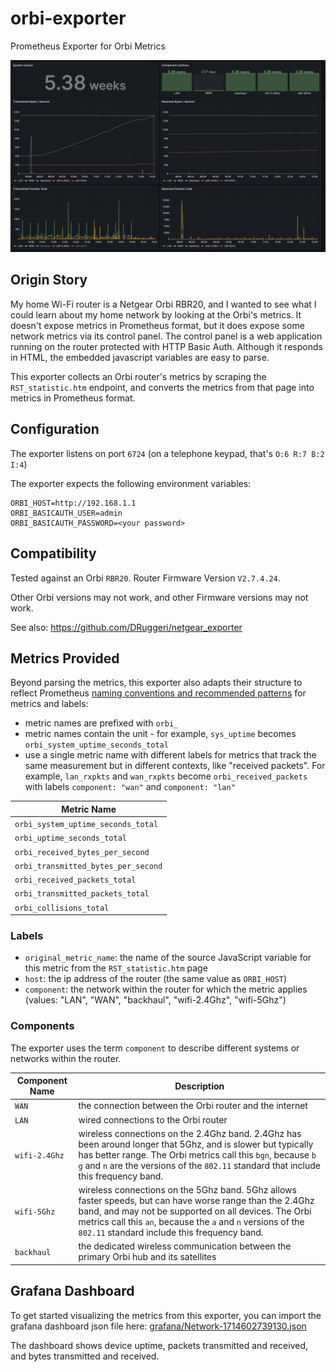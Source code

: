 # orbi-exporter
Prometheus Exporter for Orbi Metrics

![grafana dashboard example](grafana/grafana-dashboard-screenshot.png)

## Origin Story

My home Wi-Fi router is a Netgear Orbi RBR20, and I wanted to see what I could learn about my home network by looking at the Orbi's metrics.
It doesn't expose metrics in Prometheus format, but it does expose some network metrics via its control panel.
The control panel is a web application running on the router protected with HTTP Basic Auth. Although it responds in HTML,
the embedded javascript variables are easy to parse.

This exporter collects an Orbi router's metrics by scraping the `RST_statistic.htm` endpoint, and converts the metrics from that page into metrics in Prometheus format.

## Configuration

The exporter listens on port `6724` (on a telephone keypad, that's `O:6 R:7 B:2 I:4`)

The exporter expects the following environment variables:

```
ORBI_HOST=http://192.168.1.1
ORBI_BASICAUTH_USER=admin
ORBI_BASICAUTH_PASSWORD=<your password>
```

## Compatibility

Tested against an Orbi `RBR20`. Router Firmware Version `V2.7.4.24`. 

Other Orbi versions may not work, and other Firmware versions may not work.

See also: https://github.com/DRuggeri/netgear_exporter

## Metrics Provided

Beyond parsing the metrics, this exporter also adapts their structure to reflect Prometheus [naming conventions and recommended patterns](https://prometheus.io/docs/practices/naming/) for metrics and labels:

* metric names are prefixed with `orbi_`
* metric names contain the unit - for example, `sys_uptime` becomes `orbi_system_uptime_seconds_total`
* use a single metric name with different labels for metrics that track the same measurement but in different contexts, like "received packets". For example, `lan_rxpkts` and `wan_rxpkts` become `orbi_received_packets` with labels `component: "wan"` and `component: "lan"`

| Metric Name                         |
|-------------------------------------|
| `orbi_system_uptime_seconds_total`  |
| `orbi_uptime_seconds_total`         |
| `orbi_received_bytes_per_second`    |
| `orbi_transmitted_bytes_per_second` |
| `orbi_received_packets_total`       |
| `orbi_transmitted_packets_total`    |
| `orbi_collisions_total`             |

### Labels

* `original_metric_name`: the name of the source JavaScript variable for this metric from the `RST_statistic.htm` page
* `host`: the ip address of the router (the same value as `ORBI_HOST`)
* `component`: the network within the router for which the metric applies (values: "LAN", "WAN", "backhaul", "wifi-2.4Ghz", "wifi-5Ghz")

### Components

The exporter uses the term `component` to describe different systems or networks within the router.

| Component Name | Description                                                                                                                                                                                                                                                                       |
|----------------|-----------------------------------------------------------------------------------------------------------------------------------------------------------------------------------------------------------------------------------------------------------------------------------|
| `WAN`          | the connection between the Orbi router and the internet                                                                                                                                                                                                                           |
| `LAN`          | wired connections to the Orbi router                                                                                                                                                                                                                                              |
| `wifi-2.4Ghz`  | wireless connections on the 2.4Ghz band. 2.4Ghz has been around longer that 5Ghz, and is slower but typically has better range. The Orbi metrics call this `bgn`, because `b` `g` and `n` are the versions of the `802.11` standard that include this frequency band.             |
| `wifi-5Ghz`    | wireless connections on the 5Ghz band. 5Ghz allows faster speeds, but can have worse range than the 2.4Ghz band, and may not be supported on all devices. The Orbi metrics call this `an`, because the `a` and `n` versions of the `802.11` standard include this frequency band. | 
| `backhaul`     | the dedicated wireless communication between the primary Orbi hub and its satellites                                                                                                                                                                                              | 

## Grafana Dashboard

To get started visualizing the metrics from this exporter, you can import the grafana dashboard json file here: [grafana/Network-1714602739130.json]()

The dashboard shows device uptime, packets transmitted and received, and bytes transmitted and received.